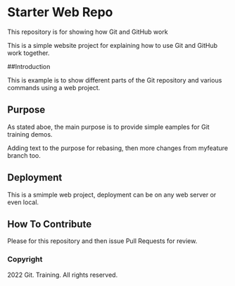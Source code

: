 # Starter Web Repo

This repository is for showing how Git and GitHub work

This is a simple website project for explaining how to use Git and GitHub work together.

##Introduction

This is example is to show different parts of the Git repository and various commands using a web project.

## Purpose

As stated aboe, the main purpose is to provide simple eamples for Git training demos.

Adding text to the purpose for rebasing, then more changes from myfeature branch too.

## Deployment

This is a smimple web project, deployment can be on any web server or even local.

## How To Contribute

Please for this repository and then issue Pull Requests for review.

### Copyright

2022 Git. Training. All rights reserved.